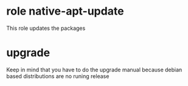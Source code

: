 # role native-apt-update
This role updates the packages

# upgrade
Keep in mind that you have to do the upgrade manual because debian based distributions are no runing release

